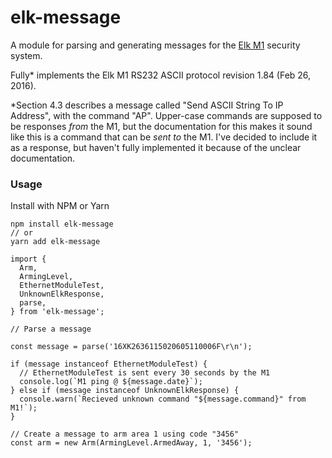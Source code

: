 # elk-message

A module for parsing and generating messages for the [Elk M1](https://www.elkproducts.com/product-catalog/m1-gold-cross-platform-control) security system.

Fully* implements the Elk M1 RS232 ASCII protocol revision 1.84 (Feb 26, 2016). 

*Section 4.3 describes a message called "Send ASCII String To IP Address", with the command "AP". Upper-case commands are supposed to be responses _from_ the M1, but the documentation for this makes it sound like this is a command that can be _sent to_ the M1. I've decided to include it as a response, but haven't fully implemented it because of the unclear documentation.

### Usage

Install with NPM or Yarn

```
npm install elk-message
// or
yarn add elk-message
```

```
import { 
  Arm, 
  ArmingLevel, 
  EthernetModuleTest, 
  UnknownElkResponse, 
  parse,
} from 'elk-message';

// Parse a message

const message = parse('16XK2636115020605110006F\r\n');

if (message instanceof EthernetModuleTest) {
  // EthernetModuleTest is sent every 30 seconds by the M1
  console.log(`M1 ping @ ${message.date}`);
} else if (message instanceof UnknownElkResponse) {
  console.warn(`Recieved unknown command "${message.command}" from M1!`);
}

// Create a message to arm area 1 using code "3456"
const arm = new Arm(ArmingLevel.ArmedAway, 1, '3456');
```
